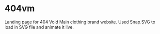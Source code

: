 404vm
=====

Landing page for 404 Void Main clothing brand website. Used Snap.SVG to load in SVG file and animate it live.
